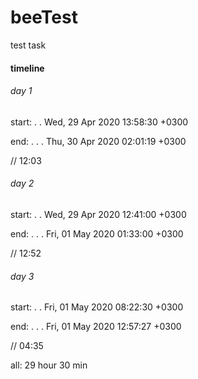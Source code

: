 # beeTest
test task

#### timeline
###### day 1
start: . . Wed, 29 Apr 2020 13:58:30 +0300

end: . . . Thu, 30 Apr 2020 02:01:19 +0300

// 12:03


###### day 2
start: . . Wed, 29 Apr 2020 12:41:00 +0300

end: . . . Fri, 01 May 2020 01:33:00 +0300

// 12:52


###### day 3
start: . . Fri, 01 May 2020 08:22:30 +0300

end: . . . Fri, 01 May 2020 12:57:27 +0300

// 04:35


all: 29 hour 30 min
